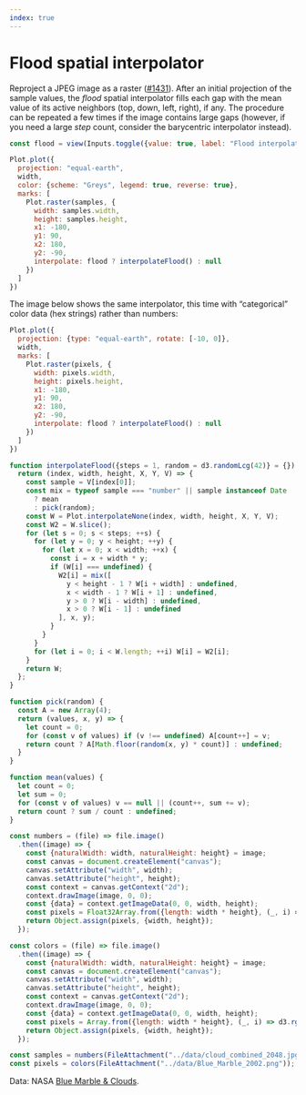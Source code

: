 ```yaml
---
index: true
---
```


# Flood spatial interpolator

Reproject a JPEG image as a raster ([#1431](https://github.com/observablehq/plot/issues/1431)). After an initial projection of the sample values, the _flood_ spatial interpolator fills each gap with the mean value of its active neighbors (top, down, left, right), if any. The procedure can be repeated a few times if the image contains large gaps (however, if you need a large _step_ count, consider the barycentric interpolator instead).

```js
const flood = view(Inputs.toggle({value: true, label: "Flood interpolation"}));
```

```js echo
Plot.plot({
  projection: "equal-earth",
  width,
  color: {scheme: "Greys", legend: true, reverse: true},
  marks: [
    Plot.raster(samples, {
      width: samples.width,
      height: samples.height,
      x1: -180,
      y1: 90,
      x2: 180,
      y2: -90,
      interpolate: flood ? interpolateFlood() : null
    })
  ]
})
```

The image below shows the same interpolator, this time with “categorical” color data (hex strings) rather than numbers:

```js echo
Plot.plot({
  projection: {type: "equal-earth", rotate: [-10, 0]},
  width,
  marks: [
    Plot.raster(pixels, {
      width: pixels.width,
      height: pixels.height,
      x1: -180,
      y1: 90,
      x2: 180,
      y2: -90,
      interpolate: flood ? interpolateFlood() : null
    })
  ]
})
```

```js echo
function interpolateFlood({steps = 1, random = d3.randomLcg(42)} = {}) {
  return (index, width, height, X, Y, V) => {
    const sample = V[index[0]];
    const mix = typeof sample === "number" || sample instanceof Date
      ? mean
      : pick(random);
    const W = Plot.interpolateNone(index, width, height, X, Y, V);
    const W2 = W.slice();
    for (let s = 0; s < steps; ++s) {
      for (let y = 0; y < height; ++y) {
        for (let x = 0; x < width; ++x) {
          const i = x + width * y;
          if (W[i] === undefined) {
            W2[i] = mix([
              y < height - 1 ? W[i + width] : undefined,
              x < width - 1 ? W[i + 1] : undefined,
              y > 0 ? W[i - width] : undefined,
              x > 0 ? W[i - 1] : undefined
            ], x, y);
          }
        }
      }
      for (let i = 0; i < W.length; ++i) W[i] = W2[i];
    }
    return W;
  };
}

function pick(random) {
  const A = new Array(4);
  return (values, x, y) => {
    let count = 0;
    for (const v of values) if (v !== undefined) A[count++] = v;
    return count ? A[Math.floor(random(x, y) * count)] : undefined;
  }
}

function mean(values) {
  let count = 0;
  let sum = 0;
  for (const v of values) v == null || (count++, sum += v);
  return count ? sum / count : undefined;
}
```

```js echo
const numbers = (file) => file.image()
  .then((image) => {
    const {naturalWidth: width, naturalHeight: height} = image;
    const canvas = document.createElement("canvas");
    canvas.setAttribute("width", width);
    canvas.setAttribute("height", height);
    const context = canvas.getContext("2d");
    context.drawImage(image, 0, 0);
    const {data} = context.getImageData(0, 0, width, height);
    const pixels = Float32Array.from({length: width * height}, (_, i) => data[4 * i] / 255);
    return Object.assign(pixels, {width, height});
  });

const colors = (file) => file.image()
  .then((image) => {
    const {naturalWidth: width, naturalHeight: height} = image;
    const canvas = document.createElement("canvas");
    canvas.setAttribute("width", width);
    canvas.setAttribute("height", height);
    const context = canvas.getContext("2d");
    context.drawImage(image, 0, 0);
    const {data} = context.getImageData(0, 0, width, height);
    const pixels = Array.from({length: width * height}, (_, i) => d3.rgb(data[4 * i], data[4 * i + 1], data[4 * i + 2]).formatHex());
    return Object.assign(pixels, {width, height});
  });

const samples = numbers(FileAttachment("../data/cloud_combined_2048.jpg"));
const pixels = colors(FileAttachment("../data/Blue_Marble_2002.png"));
```

Data: NASA [Blue Marble & Clouds](https://visibleearth.nasa.gov/images/57747/blue-marble-clouds/77558l).
